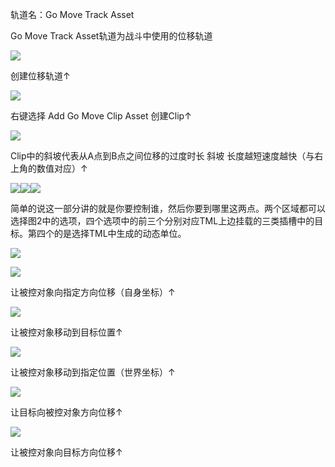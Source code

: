 轨道名：Go Move Track Asset

Go Move Track Asset轨道为战斗中使用的位移轨道

![](https://cdn.nlark.com/yuque/0/2024/png/43256883/1719306238369-e0381388-4bec-475f-82f6-7a263814f7fe.png)

创建位移轨道↑

![](https://cdn.nlark.com/yuque/0/2024/png/43256883/1719306315289-62e23bab-c04a-40d5-99ff-ae296fb146a9.png)

右键选择  Add Go Move Clip Asset   创建Clip↑

![](https://cdn.nlark.com/yuque/0/2024/png/43256883/1719306610136-d1ea256d-8d3b-4453-b8f5-d4a6d54df80a.png)

Clip中的斜坡代表从A点到B点之间位移的过度时长  斜坡 长度越短速度越快（与右上角的数值对应）↑

![](https://cdn.nlark.com/yuque/0/2024/png/43256883/1719308300657-2124c8a8-d4a1-4853-9d31-d82d06542902.png)![](https://cdn.nlark.com/yuque/0/2024/png/43256883/1719307282546-48fea2d4-bddb-4161-a9a8-1298e209b66d.png)![](https://cdn.nlark.com/yuque/0/2024/png/43256883/1719308407313-a1c54bb8-7c33-4e73-b16c-8b55aad0dd8f.png)

简单的说这一部分讲的就是你要控制谁，然后你要到哪里这两点。两个区域都可以选择图2中的选项，四个选项中的前三个分别对应TML上边挂载的三类插槽中的目标。第四个的是选择TML中生成的动态单位。

![](https://cdn.nlark.com/yuque/0/2024/png/43256883/1719310251530-7316a1d4-aa93-4da0-9e67-ceb749f1ab82.png)

![](https://cdn.nlark.com/yuque/0/2024/png/43256883/1719309350535-76023a79-062e-43a7-a37d-873d4cfbda1a.png)

让被控对象向指定方向位移（自身坐标）↑

![](https://cdn.nlark.com/yuque/0/2024/png/43256883/1719314790655-9c82a9be-b729-4eea-a509-470944226fa8.png)

让被控对象移动到目标位置↑

![](https://cdn.nlark.com/yuque/0/2024/png/43256883/1719314845207-a0963e43-91dc-4331-8df3-573732babc70.png)

让被控对象移动到指定位置（世界坐标）↑

![](https://cdn.nlark.com/yuque/0/2024/png/43256883/1719309563841-cd4516c2-c054-4ce0-ba15-703f5dec61a9.png)

让目标向被控对象方向位移↑

![](https://cdn.nlark.com/yuque/0/2024/png/43256883/1719315005248-146cdc08-3812-480a-83d5-f241e52d144b.png)

让被控对象向目标方向位移↑

